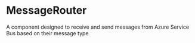 # MessageRouter
A component designed to receive and send messages from Azure Service Bus based on their message type
